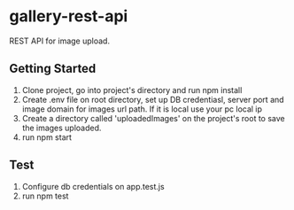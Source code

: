 # gallery-rest-api
REST API for image upload.

## Getting Started
1. Clone project, go into project's directory and run npm install
2. Create .env file on root directory, set up DB credentiasl, server port and image domain for images url path. If it is local use your pc local ip
3. Create a directory called 'uploadedImages' on the project's root to save the images uploaded.
3. run npm start

## Test
1. Configure db credentials on app.test.js
2. run npm test

